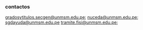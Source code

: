 


### contactos
gradosytitulos.secgen@unmsm.edu.pe; 
nuceda@unmsm.edu.pe;
sgdayuda@unmsm.edu.pe
tramite.fisi@unmsm.edu.pe;
